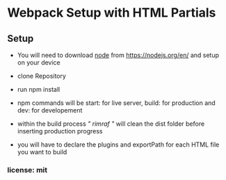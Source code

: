 # Webpack Setup with HTML Partials

## Setup

- You will need to download [node](https://nodejs.org/en/) from https://nodejs.org/en/ and setup on your device

- clone Repository
- run npm install
- npm commands will be start: for live server, build: for production and dev: for developement
- within the build process *" rimraf "* will clean the dist folder before inserting production progress
- you will have to declare the plugins and exportPath for each HTML file you want to build

### license: mit
